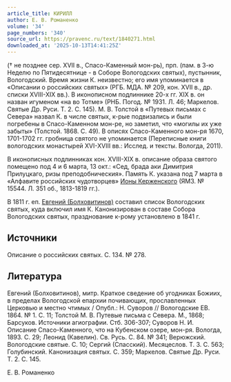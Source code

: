 ```yaml
---
article_title: КИРИЛЛ
author: Е. В. Романенко
volume: '34'
page_numbers: '340'
source_url: https://pravenc.ru/text/1840271.html
downloaded_at: '2025-10-13T14:41:25Z'
---
```


(† не позднее сер. XVII в., Спасо-Каменный мон-рь), прп. (пам. в 3-ю Неделю по Пятидесятнице - в Соборе Вологодских святых), пустынник, Вологодский. Время жизни К. неизвестно; его имя упоминается в «Описании о российских святых» (РГБ. МДА. № 209, кон. XVII в., др. списки XVIII-XIX вв.). В иконописном подлиннике 20-х гг. XIX в. он назван игуменом «на во Тотме» (РНБ. Погод. № 1931. Л. 46; Маркелов. Святые Др. Руси. Т. 2. С. 145). М. В. Толстой в «Путевых письмах с Севера» назвал К. в числе святых, к-рые подвизались и были погребены в Спасо-Каменном мон-ре, но заметил, что «могилы их уже забыты» (Толстой. 1868. С. 49). В описях Спасо-Каменного мон-ря 1670, 1701-1702 гг. гробница святого не упоминается (Переписные книги вологодских монастырей XVI-XVIII вв.: Исслед. и тексты. Вологда, 2011).

В иконописных подлинниках кон. XVIII-XIX в. описание образа святого помещено под 4 и 6 марта, 13 окт.: «Сед, брада аки Димитрия Прилуцкаго, ризы преподобническия». Память К. указана под 7 марта в «Алфавите российских чудотворцев» [Ионы Керженского](<https://pravenc.ru/text/Ионы Керженского.html>) (ЯМЗ. № 15544. Л. 351 об., 1813-1819 гг.).

В 1811 г. еп. [Евгений (Болховитинов)](<https://pravenc.ru/text/Евгений (Болховитинов).html>) составил список Вологодских святых, куда включил имя К. Канонизирован в составе Собора Вологодских святых, празднование к-рому установлено в 1841 г.

## Источники

Описание о российских святых. С. 134. № 278.

## Литература

Евгений (Болховитинов), митр. Краткое сведение об угодниках Божиих, в пределах Вологодской епархии почивающих, прославленных Церковью и местно чтимых / Опубл.: Н. Суворов // Вологодские ЕВ. 1864. № 1. С. 11; Толстой М. В. Путевые письма с Севера. М., 1868; Барсуков. Источники агиографии. Стб. 306-307; Суворов Н. И. Описание Спасо-Каменного, что на Кубенском озере, мон-ря. Вологда, 1893. С. 29; Леонид (Кавелин). Св. Русь. С. 84. № 341; Верюжский. Вологодские святые. С. 10; Сергий (Спасский). Месяцеслов. Т. 3. С. 563; Голубинский. Канонизация святых. С. 359; Маркелов. Святые Др. Руси. Т. 2. С. 145.

Е. В. Романенко

